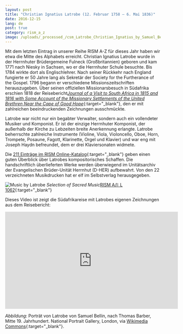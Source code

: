 ```yaml
---
layout: post
title: "Christian Ignatius Latrobe (12. Februar 1758 – 6. Mai 1836)"
date: 2016-12-15
lang: de
post: true
category: rism_a_z
image: /uploads/_processed_/csm_Latrobe_Christian_Ignatius_by_Samuel_Bellin__after_Thomas_Barber_cropped_225fa7daaa.jpg
---
```



Mit dem letzten Eintrag in unserer Reihe RISM A-Z für dieses Jahr haben wir etwa die Mitte des Alphabets erreicht.
Christian Ignatius Latrobe wurde in der Herrnhuter Brüdergemeine Fulneck (Großbritannien) geboren und kam 1771 nach Niesky in Sachsen, wo er die Herrnhuter Schule besuchte. Bis 1784 wirkte dort als Englischlehrer. Nach seiner Rückkehr nach England fungierte er 50 Jahre lang als Sekretär der Society for the Furtherance of the Gospel. 1796 begann er verschiedene Missionszeitschriften herauszugeben. Über seinen offiziellen Missionarsbesuch in Südafrika erschien 1818 der Reisebericht[_Journal of a Visit to South Africa in 1815 and 1816 with Some Account of the Missionary Settlements of the United Brethren Near the Cape of Good Hope_](https://archive.org/details/journalofvisitto01latr){:target="_blank"}, den er mit zahlreichen beeindruckenden Zeichnungen ausschmückte.

Latrobe war nicht nur ein begabter Verwalter, sondern auch ein vollendeter Musiker und Komponist. Er ist der einzige Herrnhuter Komponist, der außerhalb der Kirche zu Lebzeiten breite Anerkennung erlangte. Latrobe beherrschte zahlreiche Instrumente (Violine, Viola, Violoncello, Oboe, Horn, Trompete, Posaune, Fagott, Klarinette, Orgel und Klavier) und war eng mit Joseph Haydn befreundet, dem er drei Klaviersonaten widmete.

Die [211 Einträge im RISM Online-Katalog](https://opac.rism.info/search?View=rism&author=100611354){:target="_blank"} geben einen guten Überblick über Latrobes kompositorisches Schaffen. Die handschriftlich überlieferten Werke werden überwiegend im Unitätsarchiv der Evangelischen Brüder-Unität Herrnhut (D-HER) aufbewahrt. Von den 22 verzeichneten Musikdrucken hat er elf im Selbstverlag herausgegeben.

![Music by Latrobe](http://rism.info/fileadmin/content/news/Latrobe_Christian_Ignatius-1.JPG)
_Selection of Sacred Music_[RISM A/I: L 1062](https://opac.rism.info/search?id=00000990036847){:target="_blank"}

Dieses Video ist zeigt die Südafrikareise mit Latrobes eigenen Zeichnungen aus dem Reisebericht:

<iframe width="560" height="315" src="https://www.youtube.com/embed/CSwTJHTlqIU" frameborder="0" allowfullscreen></iframe>





_Abbildung_: Porträt von Latrobe von Samuel Bellin, nach Thomas Barber, Mitte 19. Jahrhundert. National Portrait Gallery, London, via [Wikimedia Commons](https://commons.wikimedia.org/wiki/File:Christian_Ignatius_Latrobe_by_Samuel_Bellin,_after_Thomas_Barber_cropped.jpg){:target="_blank"}.



<script type="text/javascript">var switchTo5x=true;</script><script type="text/javascript" src="http://w.sharethis.com/button/buttons.js"></script><script type="text/javascript">stLight.options({publisher: "9b601438-1ce1-49d8-bfd7-9cff5df54c17", doNotHash: false, doNotCopy: false, hashAddressBar: false});</script>